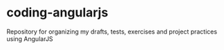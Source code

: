 # coding-angularjs
Repository for organizing my drafts, tests, exercises and project practices using AngularJS
